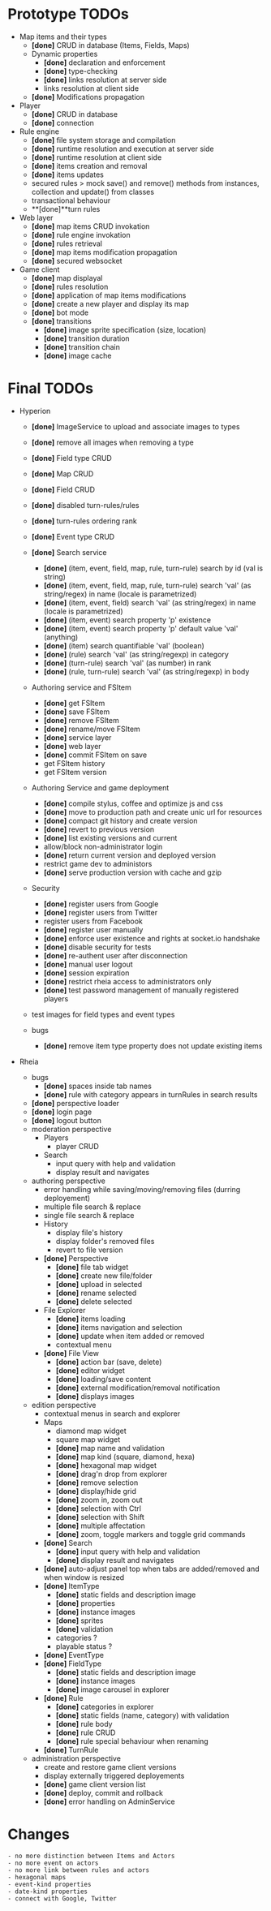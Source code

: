 # Prototype TODOs

- Map items and their types
    - **[done]** CRUD in database (Items, Fields, Maps)
    - Dynamic properties
        - **[done]** declaration and enforcement 
        - **[done]** type-checking
        - **[done]** links resolution at server side
        - links resolution at client side
    - **[done]** Modifications propagation
- Player
    - **[done]** CRUD in database
    - **[done]** connection
- Rule engine 
    - **[done]** file system storage and compilation
    - **[done]** runtime resolution and execution at server side
    - **[done]** runtime resolution at client side
    - **[done]** items creation and removal
    - **[done]** items updates
    - secured rules > mock save() and remove() methods from instances, collection and update() from classes
    - transactional behaviour
    - **[done]**turn rules
- Web layer
    - **[done]** map items CRUD invokation
    - **[done]** rule engine invokation
    - **[done]** rules retrieval
    - **[done]** map items modification propagation
    - **[done]** secured websocket
- Game client
    - **[done]** map displayal
    - **[done]** rules resolution
    - **[done]** application of map items modifications 
    - **[done]** create a new player and display its map
    - **[done]** bot mode
    - **[done]** transitions
        - **[done]** image sprite specification (size, location)
        - **[done]** transition duration
        - **[done]** transition chain
        - **[done]** image cache

# Final TODOs

- Hyperion
    - **[done]** ImageService to upload and associate images to types
    - **[done]** remove all images when removing a type
    - **[done]** Field type CRUD
    - **[done]** Map CRUD
    - **[done]** Field CRUD
    - **[done]** disabled turn-rules/rules
    - **[done]** turn-rules ordering rank
    - **[done]** Event type CRUD
    - **[done]** Search service
        - **[done]** (item, event, field, map, rule, turn-rule) search by id (val is string)
        - **[done]** (item, event, field, map, rule, turn-rule) search 'val' (as string/regex) in name (locale is parametrized)
        - **[done]** (item, event, field) search 'val' (as string/regex) in name (locale is parametrized)
        - **[done]** (item, event) search property 'p' existence
        - **[done]** (item, event) search property 'p' default value 'val' (anything)
        - **[done]** (item) search quantifiable 'val' (boolean)
        - **[done]** (rule) search 'val' (as string/regexp) in category
        - **[done]** (turn-rule) search 'val' (as number) in rank
        - **[done]** (rule, turn-rule) search 'val' (as string/regexp) in body
    - Authoring service and FSItem
        - **[done]** get FSItem
        - **[done]** save FSItem
        - **[done]** remove FSItem
        - **[done]** rename/move FSItem
        - **[done]** service layer
        - **[done]** web layer
        - **[done]** commit FSItem on save
        - get FSItem history
        - get FSItem version
    - Authoring Service and game deployment
        - **[done]** compile stylus, coffee and optimize js and css
        - **[done]** move to production path and create unic url for resources
        - **[done]** compact git history and create version
        - **[done]** revert to previous version
        - **[done]** list existing versions and current
        - allow/block non-administrator login
        - **[done]** return current version and deployed version
        - restrict game dev to administors
        - **[done]** serve production version with cache and gzip
    - Security
        - **[done]** register users from Google
        - **[done]** register users from Twitter
        - register users from Facebook
        - **[done]** register user manually
        - **[done]** enforce user existence and rights at socket.io handshake
        - **[done]** disable security for tests
        - **[done]** re-authent user after disconnection
        - **[done]** manual user logout 
        - **[done]** session expiration
        - **[done]** restrict rheia access to administrators only
        - **[done]** test password management of manually registered players

    - test images for field types and event types
    - bugs
        - **[done]** remove item type property does not update existing items

- Rheia
    - bugs
        - **[done]** spaces inside tab names 
        - **[done]** rule with category appears in turnRules in search results
    - **[done]** perspective loader
    - **[done]** login page
    - **[done]** logout button
    - moderation perspective
        - Players
            - player CRUD
        - Search
            - input query with help and validation
            - display result and navigates
    - authoring perspective
        - error handling while saving/moving/removing files (durring deployement)
        - multiple file search & replace
        - single file search & replace
        - History
            - display file's history
            - display folder's removed files
            - revert to file version
        - **[done]** Perspective
            - **[done]** file tab widget
            - **[done]** create new file/folder
            - **[done]** upload in selected
            - **[done]** rename selected
            - **[done]** delete selected
        - File Explorer
            - **[done]** items loading
            - **[done]** items navigation and selection
            - **[done]** update when item added or removed
            - contextual menu
        - **[done]** File View
            - **[done]** action bar (save, delete)
            - **[done]** editor widget
            - **[done]** loading/save content
            - **[done]** external modification/removal notification
            - **[done]** displays images
    - edition perspective
        - contextual menus in search and explorer
        - Maps
            - diamond map widget
            - square map widget
            - **[done]** map name and validation
            - **[done]** map kind (square, diamond, hexa)
            - **[done]** hexagonal map widget
            - **[done]** drag'n drop from explorer
            - **[done]** remove selection
            - **[done]** display/hide grid
            - **[done]** zoom in, zoom out
            - **[done]** selection with Ctrl
            - **[done]** selection with Shift
            - **[done]** multiple affectation
            - **[done]** zoom, toggle markers and toggle grid commands
        - **[done]** Search
            - **[done]** input query with help and validation
            - **[done]** display result and navigates
        - **[done]** auto-adjust panel top when tabs are added/removed and when window is resized
        - **[done]** ItemType
            - **[done]** static fields and description image
            - **[done]** properties
            - **[done]** instance images
            - **[done]** sprites
            - **[done]** validation
            - categories ?
            - playable status ?
        - **[done]** EventType
        - **[done]** FieldType
            - **[done]** static fields and description image
            - **[done]** instance images
            - **[done]** image carousel in explorer
        - **[done]** Rule
            - **[done]** categories in explorer
            - **[done]** static fields (name, category) with validation
            - **[done]** rule body
            - **[done]** rule CRUD
            - **[done]** rule special behaviour when renaming
        - **[done]** TurnRule
    - administration perspective
        - create and restore game client versions
        - display externally triggered deployements
        - **[done]** game client version list 
        - **[done]** deploy, commit and rollback
        - **[done]** error handling on AdminService

# Changes
    - no more distinction between Items and Actors
    - no more event on actors
    - no more link between rules and actors
    - hexagonal maps
    - event-kind properties
    - date-kind properties
    - connect with Google, Twitter